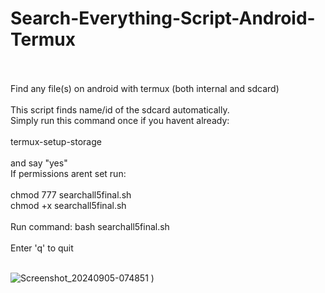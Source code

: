 # Search-Everything-Script-Android-Termux<br><br>
Find any file(s) on android with termux (both internal and sdcard)<br><br>
This script finds name/id of the sdcard automatically.<br>
Simply run this command once if you havent already: <br><br>
termux-setup-storage <br><br>
and say "yes" <br>
If permissions arent set run: <br><br>
chmod 777 searchall5final.sh <br>
chmod +x searchall5final.sh<br><br>
Run command: bash searchall5final.sh<br><br>
Enter 'q' to quit<br><br>

![Screenshot_20240905-074851](https://github.com/user-attachments/assets/4b53d051-0c8d-4105-bb51-866a50ace6ac)
)
